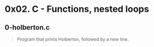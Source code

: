 # 0x02. C - Functions, nested loops

## 0-holberton.c
> Program that prints Holberton, followed by a new line.

